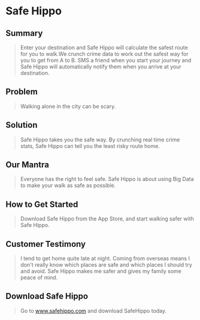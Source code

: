 # Safe Hippo #

## Summary ##
  > Enter your destination and Safe Hippo will calculate the safest route for you to walk.We crunch crime data to work out the safest way for you to get from A to B. SMS a friend when you start your journey and Safe Hippo will automatically notify them when you arrive at your destination.

## Problem ##
  > Walking alone in the city can be scary.

## Solution ##
  > Safe Hippo takes you the safe way. By crunching real time crime stats, Safe Hippo can tell you the least risky route home.

## Our Mantra ##
  > Everyone has the right to feel safe. Safe Hippo is about using Big Data to make your walk as safe as possible.

## How to Get Started ##
  > Download Safe Hippo from the App Store, and start walking safer with Safe Hippo.

## Customer Testimony ##
  > I tend to get home quite late at night. Coming from overseas means I don't really know which places are safe and which places I should try and avoid. Safe Hippo makes me safer and gives my family some peace of mind.

## Download Safe Hippo ##
  > Go to www.safehippo.com and download SafeHippo today.